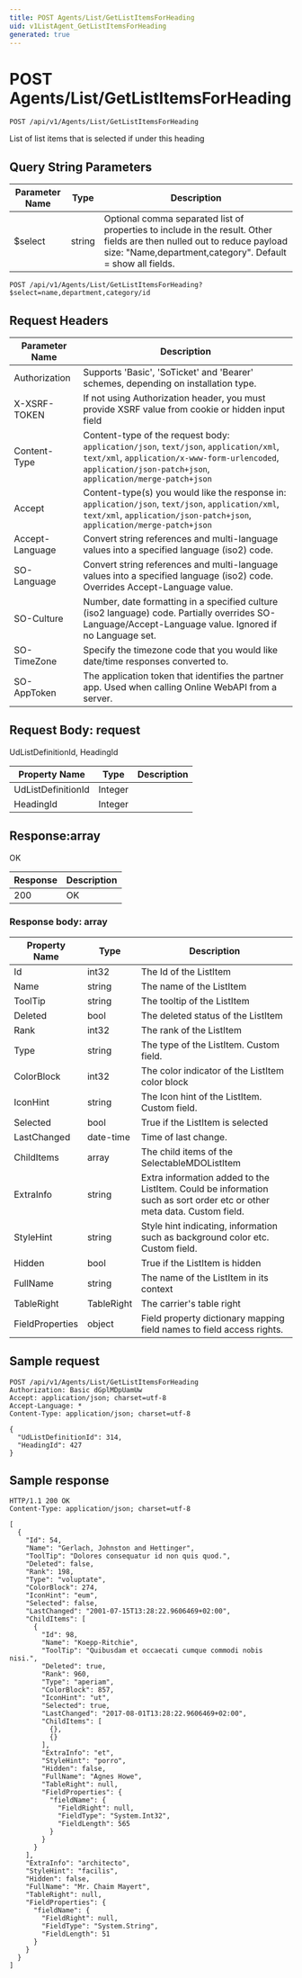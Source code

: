 ```yaml
---
title: POST Agents/List/GetListItemsForHeading
uid: v1ListAgent_GetListItemsForHeading
generated: true
---
```


# POST Agents/List/GetListItemsForHeading

```http
POST /api/v1/Agents/List/GetListItemsForHeading
```

List of list items that is selected if under this heading







## Query String Parameters

| Parameter Name | Type |  Description |
|----------------|------|--------------|
| $select | string |  Optional comma separated list of properties to include in the result. Other fields are then nulled out to reduce payload size: "Name,department,category". Default = show all fields. |

```http
POST /api/v1/Agents/List/GetListItemsForHeading?$select=name,department,category/id
```


## Request Headers

| Parameter Name | Description |
|----------------|-------------|
| Authorization  | Supports 'Basic', 'SoTicket' and 'Bearer' schemes, depending on installation type. |
| X-XSRF-TOKEN   | If not using Authorization header, you must provide XSRF value from cookie or hidden input field |
| Content-Type | Content-type of the request body: `application/json`, `text/json`, `application/xml`, `text/xml`, `application/x-www-form-urlencoded`, `application/json-patch+json`, `application/merge-patch+json` |
| Accept         | Content-type(s) you would like the response in: `application/json`, `text/json`, `application/xml`, `text/xml`, `application/json-patch+json`, `application/merge-patch+json` |
| Accept-Language | Convert string references and multi-language values into a specified language (iso2) code. |
| SO-Language | Convert string references and multi-language values into a specified language (iso2) code. Overrides Accept-Language value. |
| SO-Culture | Number, date formatting in a specified culture (iso2 language) code. Partially overrides SO-Language/Accept-Language value. Ignored if no Language set. |
| SO-TimeZone | Specify the timezone code that you would like date/time responses converted to. |
| SO-AppToken | The application token that identifies the partner app. Used when calling Online WebAPI from a server. |

## Request Body: request 

UdListDefinitionId, HeadingId 

| Property Name | Type |  Description |
|----------------|------|--------------|
| UdListDefinitionId | Integer |  |
| HeadingId | Integer |  |

## Response:array

OK

| Response | Description |
|----------------|-------------|
| 200 | OK |

### Response body: array

| Property Name | Type |  Description |
|----------------|------|--------------|
| Id | int32 | The Id of the ListItem |
| Name | string | The name of the ListItem |
| ToolTip | string | The tooltip of the ListItem |
| Deleted | bool | The deleted status of the ListItem |
| Rank | int32 | The rank of the ListItem |
| Type | string | The type of the ListItem. Custom field. |
| ColorBlock | int32 | The color indicator of the ListItem color block |
| IconHint | string | The Icon hint of the ListItem. Custom field. |
| Selected | bool | True if the ListItem is selected |
| LastChanged | date-time | Time of last change. |
| ChildItems | array | The child items of the SelectableMDOListItem |
| ExtraInfo | string | Extra information added to the ListItem. Could be information such as sort order etc or other meta data. Custom field. |
| StyleHint | string | Style hint indicating, information such as background color etc. Custom field. |
| Hidden | bool | True if the ListItem is hidden |
| FullName | string | The name of the ListItem in its context |
| TableRight | TableRight | The carrier's table right |
| FieldProperties | object | Field property dictionary mapping field names to field access rights. |

## Sample request

```http!
POST /api/v1/Agents/List/GetListItemsForHeading
Authorization: Basic dGplMDpUamUw
Accept: application/json; charset=utf-8
Accept-Language: *
Content-Type: application/json; charset=utf-8

{
  "UdListDefinitionId": 314,
  "HeadingId": 427
}
```

## Sample response

```http_
HTTP/1.1 200 OK
Content-Type: application/json; charset=utf-8

[
  {
    "Id": 54,
    "Name": "Gerlach, Johnston and Hettinger",
    "ToolTip": "Dolores consequatur id non quis quod.",
    "Deleted": false,
    "Rank": 198,
    "Type": "voluptate",
    "ColorBlock": 274,
    "IconHint": "eum",
    "Selected": false,
    "LastChanged": "2001-07-15T13:28:22.9606469+02:00",
    "ChildItems": [
      {
        "Id": 98,
        "Name": "Koepp-Ritchie",
        "ToolTip": "Quibusdam et occaecati cumque commodi nobis nisi.",
        "Deleted": true,
        "Rank": 960,
        "Type": "aperiam",
        "ColorBlock": 857,
        "IconHint": "ut",
        "Selected": true,
        "LastChanged": "2017-08-01T13:28:22.9606469+02:00",
        "ChildItems": [
          {},
          {}
        ],
        "ExtraInfo": "et",
        "StyleHint": "porro",
        "Hidden": false,
        "FullName": "Agnes Howe",
        "TableRight": null,
        "FieldProperties": {
          "fieldName": {
            "FieldRight": null,
            "FieldType": "System.Int32",
            "FieldLength": 565
          }
        }
      }
    ],
    "ExtraInfo": "architecto",
    "StyleHint": "facilis",
    "Hidden": false,
    "FullName": "Mr. Chaim Mayert",
    "TableRight": null,
    "FieldProperties": {
      "fieldName": {
        "FieldRight": null,
        "FieldType": "System.String",
        "FieldLength": 51
      }
    }
  }
]
```
